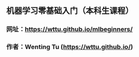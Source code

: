 ## 机器学习零基础入门（本科生课程）
### 网址：https://wttu.github.io/mlbeginners/
### 作者：Wenting Tu (https://wttu.github.io/)

